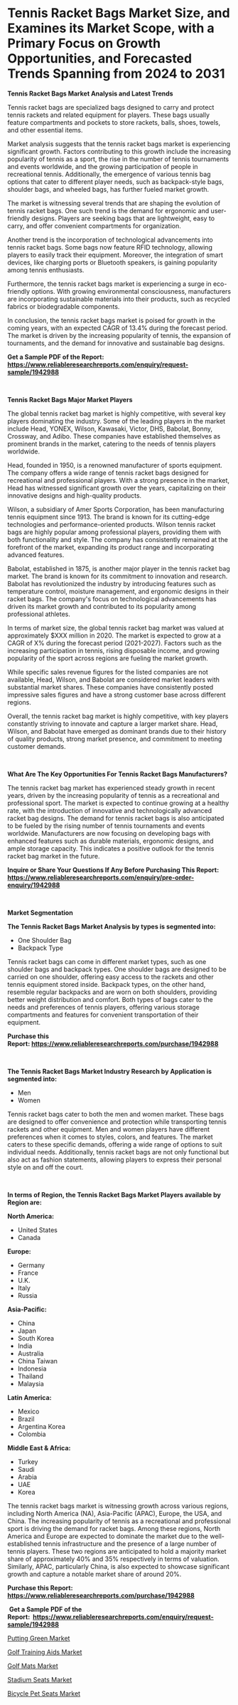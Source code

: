<p><h1>Tennis Racket Bags Market Size, and Examines its Market Scope, with a Primary Focus on Growth Opportunities, and Forecasted Trends Spanning from 2024 to 2031</h1></p><p><strong>Tennis Racket Bags Market Analysis and Latest Trends</strong></p>
<p><p>Tennis racket bags are specialized bags designed to carry and protect tennis rackets and related equipment for players. These bags usually feature compartments and pockets to store rackets, balls, shoes, towels, and other essential items.</p><p>Market analysis suggests that the tennis racket bags market is experiencing significant growth. Factors contributing to this growth include the increasing popularity of tennis as a sport, the rise in the number of tennis tournaments and events worldwide, and the growing participation of people in recreational tennis. Additionally, the emergence of various tennis bag options that cater to different player needs, such as backpack-style bags, shoulder bags, and wheeled bags, has further fueled market growth.</p><p>The market is witnessing several trends that are shaping the evolution of tennis racket bags. One such trend is the demand for ergonomic and user-friendly designs. Players are seeking bags that are lightweight, easy to carry, and offer convenient compartments for organization.</p><p>Another trend is the incorporation of technological advancements into tennis racket bags. Some bags now feature RFID technology, allowing players to easily track their equipment. Moreover, the integration of smart devices, like charging ports or Bluetooth speakers, is gaining popularity among tennis enthusiasts.</p><p>Furthermore, the tennis racket bags market is experiencing a surge in eco-friendly options. With growing environmental consciousness, manufacturers are incorporating sustainable materials into their products, such as recycled fabrics or biodegradable components.</p><p>In conclusion, the tennis racket bags market is poised for growth in the coming years, with an expected CAGR of 13.4% during the forecast period. The market is driven by the increasing popularity of tennis, the expansion of tournaments, and the demand for innovative and sustainable bag designs.</p></p>
<p><strong>Get a Sample PDF of the Report:&nbsp; <a href="https://www.reliableresearchreports.com/enquiry/request-sample/1942988">https://www.reliableresearchreports.com/enquiry/request-sample/1942988</a></strong></p>
<p>&nbsp;</p>
<p><strong>Tennis Racket Bags Major Market Players</strong></p>
<p><p>The global tennis racket bag market is highly competitive, with several key players dominating the industry. Some of the leading players in the market include Head, YONEX, Wilson, Kawasaki, Victor, DHS, Babolat, Bonny, Crossway, and Adibo. These companies have established themselves as prominent brands in the market, catering to the needs of tennis players worldwide.</p><p>Head, founded in 1950, is a renowned manufacturer of sports equipment. The company offers a wide range of tennis racket bags designed for recreational and professional players. With a strong presence in the market, Head has witnessed significant growth over the years, capitalizing on their innovative designs and high-quality products.</p><p>Wilson, a subsidiary of Amer Sports Corporation, has been manufacturing tennis equipment since 1913. The brand is known for its cutting-edge technologies and performance-oriented products. Wilson tennis racket bags are highly popular among professional players, providing them with both functionality and style. The company has consistently remained at the forefront of the market, expanding its product range and incorporating advanced features.</p><p>Babolat, established in 1875, is another major player in the tennis racket bag market. The brand is known for its commitment to innovation and research. Babolat has revolutionized the industry by introducing features such as temperature control, moisture management, and ergonomic designs in their racket bags. The company's focus on technological advancements has driven its market growth and contributed to its popularity among professional athletes.</p><p>In terms of market size, the global tennis racket bag market was valued at approximately $XXX million in 2020. The market is expected to grow at a CAGR of X% during the forecast period (2021-2027). Factors such as the increasing participation in tennis, rising disposable income, and growing popularity of the sport across regions are fueling the market growth.</p><p>While specific sales revenue figures for the listed companies are not available, Head, Wilson, and Babolat are considered market leaders with substantial market shares. These companies have consistently posted impressive sales figures and have a strong customer base across different regions.</p><p>Overall, the tennis racket bag market is highly competitive, with key players constantly striving to innovate and capture a larger market share. Head, Wilson, and Babolat have emerged as dominant brands due to their history of quality products, strong market presence, and commitment to meeting customer demands.</p></p>
<p>&nbsp;</p>
<p><strong>What Are The Key Opportunities For Tennis Racket Bags Manufacturers?</strong></p>
<p><p>The tennis racket bag market has experienced steady growth in recent years, driven by the increasing popularity of tennis as a recreational and professional sport. The market is expected to continue growing at a healthy rate, with the introduction of innovative and technologically advanced racket bag designs. The demand for tennis racket bags is also anticipated to be fueled by the rising number of tennis tournaments and events worldwide. Manufacturers are now focusing on developing bags with enhanced features such as durable materials, ergonomic designs, and ample storage capacity. This indicates a positive outlook for the tennis racket bag market in the future.</p></p>
<p><strong>Inquire or Share Your Questions If Any Before Purchasing This Report: <a href="https://www.reliableresearchreports.com/enquiry/pre-order-enquiry/1942988">https://www.reliableresearchreports.com/enquiry/pre-order-enquiry/1942988</a></strong></p>
<p>&nbsp;</p>
<p><strong>Market Segmentation</strong></p>
<p><strong>The Tennis Racket Bags Market Analysis by types is segmented into:</strong></p>
<p><ul><li>One Shoulder Bag</li><li>Backpack Type</li></ul></p>
<p><p>Tennis racket bags can come in different market types, such as one shoulder bags and backpack types. One shoulder bags are designed to be carried on one shoulder, offering easy access to the rackets and other tennis equipment stored inside. Backpack types, on the other hand, resemble regular backpacks and are worn on both shoulders, providing better weight distribution and comfort. Both types of bags cater to the needs and preferences of tennis players, offering various storage compartments and features for convenient transportation of their equipment.</p></p>
<p><strong>Purchase this Report:&nbsp;<a href="https://www.reliableresearchreports.com/purchase/1942988">https://www.reliableresearchreports.com/purchase/1942988</a></strong></p>
<p>&nbsp;</p>
<p><strong>The Tennis Racket Bags Market Industry Research by Application is segmented into:</strong></p>
<p><ul><li>Men</li><li>Women</li></ul></p>
<p><p>Tennis racket bags cater to both the men and women market. These bags are designed to offer convenience and protection while transporting tennis rackets and other equipment. Men and women players have different preferences when it comes to styles, colors, and features. The market caters to these specific demands, offering a wide range of options to suit individual needs. Additionally, tennis racket bags are not only functional but also act as fashion statements, allowing players to express their personal style on and off the court.</p></p>
<p>&nbsp;</p>
<p><strong>In terms of Region, the Tennis Racket Bags Market Players available by Region are:</strong></p>
<p>
    <p> <strong> North America: </strong>
        <ul>
            <li>United States</li>
            <li>Canada</li>
        </ul>
        </p> 
    <p> <strong> Europe: </strong>
        <ul>
            <li>Germany</li>
            <li>France</li>
            <li>U.K.</li>
            <li>Italy</li>
            <li>Russia</li>
        </ul>
        </p> 
    <p> <strong> Asia-Pacific: </strong>
        <ul>
            <li>China</li>
            <li>Japan</li>
            <li>South Korea</li>
            <li>India</li>
            <li>Australia</li>
            <li>China Taiwan</li>
            <li>Indonesia</li>
            <li>Thailand</li>
            <li>Malaysia</li>
        </ul>
        </p> 
    <p> <strong> Latin America: </strong>
        <ul>
            <li>Mexico</li>
            <li>Brazil</li>
            <li>Argentina Korea</li>
            <li>Colombia</li>
        </ul>
        </p> 
    <p> <strong> Middle East & Africa: </strong>
        <ul>
            <li>Turkey</li>
            <li>Saudi</li>
            <li>Arabia</li>
            <li>UAE</li>
            <li>Korea</li>
        </ul>
    </p>
    </p>
<p><p>The tennis racket bags market is witnessing growth across various regions, including North America (NA), Asia-Pacific (APAC), Europe, the USA, and China. The increasing popularity of tennis as a recreational and professional sport is driving the demand for racket bags. Among these regions, North America and Europe are expected to dominate the market due to the well-established tennis infrastructure and the presence of a large number of tennis players. These two regions are anticipated to hold a majority market share of approximately 40% and 35% respectively in terms of valuation. Similarly, APAC, particularly China, is also expected to showcase significant growth and capture a notable market share of around 20%.</p></p>
<p><strong>Purchase this Report: <a href="https://www.reliableresearchreports.com/purchase/1942988">https://www.reliableresearchreports.com/purchase/1942988</a></strong></p>
<p>&nbsp;<strong>Get a Sample PDF of the Report:&nbsp;&nbsp;<a href="https://www.reliableresearchreports.com/enquiry/request-sample/1942988">https://www.reliableresearchreports.com/enquiry/request-sample/1942988</a></strong></p>
<p><strong></strong></p>
<p><p><a href="https://github.com/sndrkn/Market-Research-Report-List-2/blob/main/putting-green-market.md">Putting Green Market</a></p><p><a href="https://github.com/melchekhinf/Market-Research-Report-List-2/blob/main/golf-training-aids-market.md">Golf Training Aids Market</a></p><p><a href="https://github.com/amae102299/Market-Research-Report-List-2/blob/main/golf-mats-market.md">Golf Mats Market</a></p><p><a href="https://github.com/merzlyukov93/Market-Research-Report-List-2/blob/main/stadium-seats-market.md">Stadium Seats Market</a></p><p><a href="https://github.com/prosalinda88/Market-Research-Report-List-2/blob/main/bicycle-pet-seats-market.md">Bicycle Pet Seats Market</a></p></p>